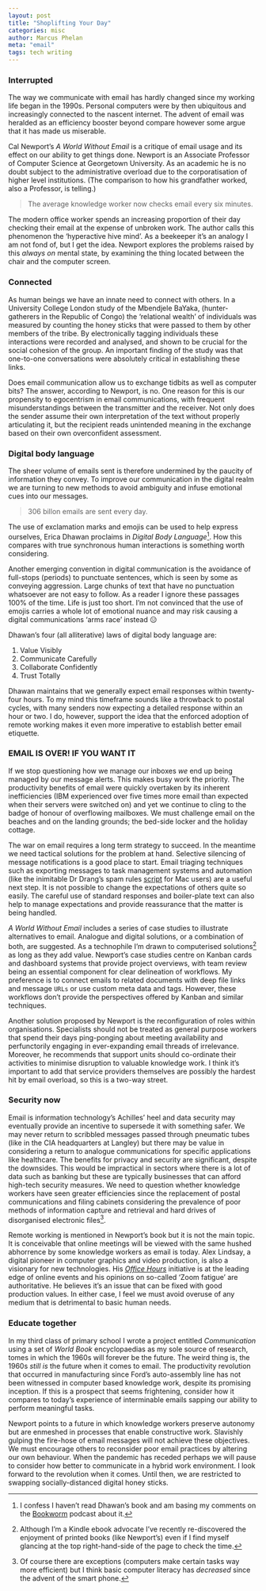 ```yaml
---
layout: post
title: "Shoplifting Your Day"
categories: misc
author: Marcus Phelan
meta: "email"
tags: tech writing
---
```


###  Interrupted
The way we communicate with email has hardly changed since my working life began in the 1990s. Personal computers were by then ubiquitous and increasingly connected to the nascent internet. The advent of email was heralded as an efficiency booster beyond compare however some argue that it has made us miserable.

Cal Newport’s _A World Without Email_ is a critique of email usage and its effect on our ability to get things done. Newport is an Associate Professor of Computer Science at Georgetown University. As an academic he is no doubt subject to the administrative overload due to the corporatisation of higher level institutions. (The comparison to how his grandfather worked, also a Professor, is telling.)  


>The average knowledge worker now checks email every six minutes.

The modern office worker spends an increasing proportion of their day checking their email at the expense of unbroken work. The author calls this phenomenon the ‘hyperactive hive mind’. As a beekeeper it’s an analogy I am not fond of, but I get the idea. Newport explores the problems raised by this *always on* mental state, by examining the thing located between the chair and the computer screen.

### Connected
As human beings we have an innate need to connect with others. In a University College London study of the Mbendjele BaYaka, (hunter-gatherers in the Republic of Congo) the ‘relational wealth’ of individuals was measured by counting the honey sticks that were passed to them by other members of the tribe. By electronically tagging individuals these interactions were recorded and analysed, and shown to be crucial for the social cohesion of the group. An important finding of the study was that one-to-one conversations were absolutely critical in establishing these links.

Does email communication allow us to exchange tidbits as well as computer bits? The answer, according to Newport, is no. One reason for this is our propensity to egocentrism in email communications, with frequent misunderstandings between the transmitter and the receiver. Not only does the sender assume their own interpretation of the text without properly articulating it, but the recipient reads unintended meaning in the exchange based on their own overconfident assessment.

### Digital body language
The sheer volume of emails sent is therefore undermined by the paucity of information they convey. To improve our communication in the digital realm we are turning to new methods to avoid ambiguity and infuse emotional cues into our messages.  

>306 billon emails are sent every day. 

 The use of exclamation marks and emojis can be used to help express ourselves, Erica Dhawan proclaims in _Digital Body Language_[^1]. How this compares with true synchronous human interactions is something worth considering. 

[^1]: I confess I haven’t read Dhawan’s book and am basing my comments on the [Bookworm](https://bookworm.fm/) podcast about it.
 
 Another emerging convention in digital communication is the avoidance of full-stops (periods) to punctuate sentences, which is seen by some as conveying aggression. Large chunks of text that have no punctuation whatsoever are not easy to follow. As a reader I ignore these passages 100% of the time. Life is just too short. I’m not convinced that the use of emojis carries a whole lot of emotional nuance and may risk causing a digital communications ‘arms race’ instead :expressionless: 
 
 Dhawan’s four (all alliterative) laws of digital body language are:
 
 1. Value Visibly
 2. Communicate Carefully 
 3. Collaborate Confidently 
 4. Trust Totally
 
Dhawan maintains that we generally expect email responses within twenty-four hours. To my mind this timeframe sounds like a throwback to postal cycles, with many senders now expecting a detailed response within an hour or two. I do, however, support the idea that the enforced adoption of remote working makes it even more imperative to establish better email etiquette.

### EMAIL IS OVER! IF YOU WANT IT
If we stop questioning how we manage our inboxes *we* end up being managed by our message alerts. This makes busy work the priority. The productivity benefits of email were quickly overtaken by its inherent inefficiencies (IBM experienced over five times more email than expected when their servers were switched on) and yet we continue to cling to the badge of honour of overflowing mailboxes. We must challenge email on the beaches and on the landing grounds; the bed-side locker and the holiday cottage.   

The war on email requires a long term strategy to succeed. In the meantime we need tactical solutions for the problem at hand. Selective silencing of message notifications is a good place to start. Email triaging techniques such as exporting messages to task management systems and automation (like the inimitable Dr Drang’s spam rules [script](https://leancrew.com/all-this/2021/06/hey-i-sped-up-apple-mail-rules/) for Mac users) are a useful next step. It is not possible to change the expectations of others quite so easily.  The careful use of standard responses and boiler-plate text can also help to manage expectations and provide reassurance that the matter is being handled.

_A World Without Email_ includes a series of case studies to illustrate alternatives to email. Analogue and digital solutions, or a combination of both, are suggested. As a technophile I’m drawn to computerised solutions[^2] as long as they add value. Newport’s case studies centre on Kanban cards and dashboard systems that provide project overviews, with team review being an essential component for clear delineation of workflows. My preference is to connect emails to related documents with deep file links and message `URLs` or use custom meta data and tags. However, these workflows don’t provide the perspectives offered by Kanban and similar techniques.

[^2]: Although I’m a Kindle ebook advocate I’ve recently re-discovered the enjoyment of printed books (like Newport’s) even if I find myself glancing at the top right-hand-side of the page to check the time.

Another solution proposed by Newport is the reconfiguration of roles within organisations. Specialists should not be treated as general purpose workers that spend their days ping-ponging about meeting availability and perfunctorily engaging in ever-expanding email threads of irrelevance. Moreover, he recommends that support units should co-ordinate their activities to minimise disruption to valuable knowledge work. I think it’s important to add that service providers themselves are possibly the hardest hit by email overload, so this is a two-way street.


### Security now
Email is information technology’s Achilles’ heel and data security may eventually provide an incentive to supersede it with something safer. We may never return to scribbled messages passed through pneumatic tubes (like in the CIA headquarters at Langley) but there may be value in considering a return to analogue communications for specific applications like healthcare. The benefits for privacy and security are significant, despite the downsides. This would be impractical in sectors where there is a lot of data such as banking but these are typically businesses that can afford high-tech security measures. We need to question whether knowledge workers have seen greater efficiencies since the replacement of postal communications and filing cabinets considering the prevalence of poor methods of information capture and retrieval and hard drives of disorganised electronic files[^3].

[^3]: Of course there are exceptions (computers make certain tasks way more efficient) but I think basic computer literacy has *decreased* since the advent of the smart phone.

Remote working is mentioned in Newport’s book but it is not the main topic. It is conceivable that online meetings will be viewed with the same hushed abhorrence by some knowledge workers as email is today. Alex Lindsay, a digital pioneer in computer graphics and video production, is also a visionary for new technologies. His _[Office Hours](https://www.youtube.com/playlist?list=PLV63HKu9eq2O5BsnB-01ih4oYYDINQfzP)_ initiative is at the leading edge of online events and his opinions on so-called ‘Zoom fatigue’ are authoritative. He believes it’s an issue that can be fixed with good production values. In either case, I feel we must avoid overuse of any medium that is detrimental to basic human needs.

### Educate together 
In my third class of primary school I wrote a project entitled *Communication* using a set of *World Book* encyclopaedias as my sole source of research, tomes in which the 1960s will forever be the future. The weird thing is, the 1960s *still is* the future when it comes to email. The productivity revolution that occurred in manufacturing since Ford’s auto-assembly line has not been witnessed in computer based knowledge work, despite its promising inception. If this is a prospect that seems frightening, consider how it compares to today’s experience of interminable emails sapping our ability to perform meaningful tasks. 

Newport points to a future in which knowledge workers preserve autonomy but are enmeshed in processes that enable constructive work. Slavishly gulping the fire-hose of email messages will not achieve these objectives. We must encourage others to reconsider poor email practices by altering our own behaviour. When the pandemic has receded perhaps we will pause to consider how better to communicate in a hybrid work environment. I look forward to the revolution when it comes. Until then, we are restricted to swapping socially-distanced digital honey sticks.


 
